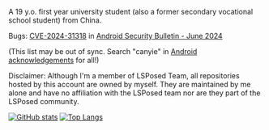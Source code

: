 A 19 y.o. first year university student (also a former secondary vocational school student) from China.

<!-- Blog: https://blog.canyie.top/

Telegram channel: [@CanyieChannel](https://t.me/CanyieChannel) -->

Bugs: [CVE-2024-31318](https://nvd.nist.gov/vuln/detail/CVE-2024-31318) in [Android Security Bulletin - June 2024](https://source.android.com/docs/security/bulletin/2024-06-01)


(This list may be out of sync. Search "canyie" in [Android acknowledgements](https://source.android.com/docs/security/overview/acknowledgements) for all!)

<!--
Discussion Group:
- QQ Group: 949888394
- Telegram Group: [@DreamlandFramework](t.me/DreamlandFramework)
-->
<!-- What are you trying to seek out? -->

Disclaimer: Although I'm a member of LSPosed Team, all repositories hosted by this account are owned by myself. They are maintained by me alone and have no affiliation with the LSPosed team nor are they part of the LSPosed community.

[![GitHub stats](https://github-readme-stats.vercel.app/api?username=canyie&count_private=true&show_icons=true)](https://github.com/anuraghazra/github-readme-stats)
[![Top Langs](https://github-readme-stats-one-bice.vercel.app/api/top-langs/?username=canyie&layout=compact&langs_count=10&exclude_repo=iQOO-Z1-kernel,canyie.github.io)](https://github.com/anuraghazra/github-readme-stats)

<!--
**canyie/canyie** is a ✨ _special_ ✨ repository because its `README.md` (this file) appears on your GitHub profile.

Here are some ideas to get you started:

- 🔭 I’m currently working on ...
- 🌱 I’m currently learning ...
- 👯 I’m looking to collaborate on ...
- 🤔 I’m looking for help with ...
- 💬 Ask me about ...
- 📫 How to reach me: ...
- 😄 Pronouns: ...
- ⚡ Fun fact: ...
-->
